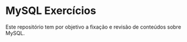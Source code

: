 ﻿# MySQL Exercícios 
 Este repositório tem por objetivo a fixação e revisão de conteúdos sobre MySQL. 
